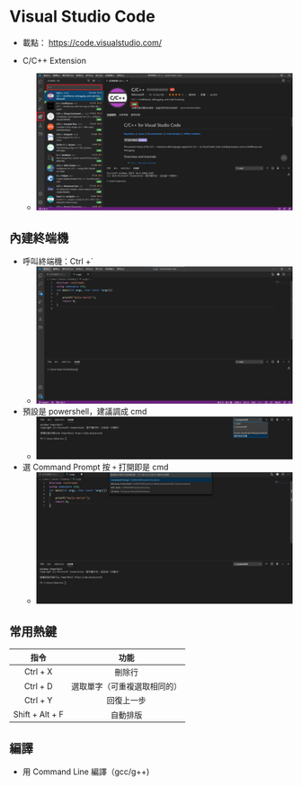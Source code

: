 # Visual Studio Code

- 載點： <https://code.visualstudio.com/> 

-   C/C++ Extension
    - ![](image/vsCode1.png)

## 內建終端機

-   呼叫終端機：Ctrl +\`
    - ![](image/vsCode2.png)
-   預設是 powershell，建議調成 cmd
    - ![](image/vsCode3.png)
-   選 Command Prompt 按 `+` 打開即是 cmd
    - ![](image/vsCode4.png)

## 常用熱鍵

|        指令       |       功能       |
| :-------------: | :------------: |
|     Ctrl + X    |       刪除行      |
|     Ctrl + D    | 選取單字（可重複選取相同的） |
|     Ctrl + Y    |      回復上一步     |
| Shift + Alt + F |      自動排版      |

## 編譯

- 用 Command Line 編譯（gcc/g++)
